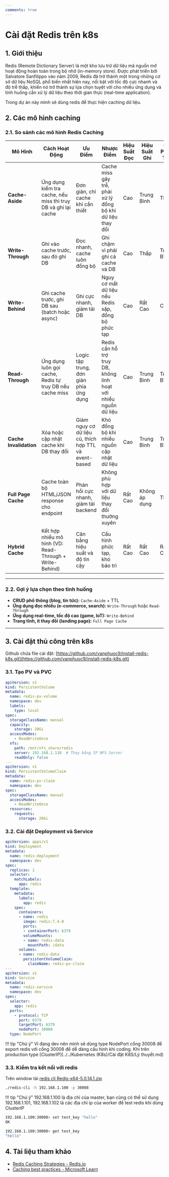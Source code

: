 ```yaml
---
comments: true
---
```

# Cài đặt Redis trên k8s

## 1. Giới thiệu

Redis (Remote Dictionary Server) là một kho lưu trữ dữ liệu mã nguồn mở hoạt động hoàn toàn trong bộ nhớ (in-memory store). Được phát triển bởi Salvatore Sanfilippo vào năm 2009, Redis đã trở thành một trong những cơ sở dữ liệu NoSQL phổ biến nhất hiện nay, nổi bật với tốc độ cực nhanh và độ trễ thấp, khiến nó trở thành sự lựa chọn tuyệt vời cho nhiều ứng dụng và tình huống cần xử lý dữ liệu theo thời gian thực (real-time application).

Trong dự án này mình sẽ dùng redis để thực hiện caching dữ liệu.

## 2. Các mô hình caching 
### 2.1. So sánh các mô hình Redis Caching

| **Mô Hình**        | **Cách Hoạt Động**                                                            | **Ưu Điểm**                                                          | **Nhược Điểm**                                                        | **Hiệu Suất Đọc** | **Hiệu Suất Ghi** | **Độ Phức Tạp** | **Tính Nhất Quán**       |
|--------------------|--------------------------------------------------------------------------------|-----------------------------------------------------------------------|------------------------------------------------------------------------|--------------------|--------------------|------------------|--------------------------|
| **Cache-Aside**     | Ứng dụng kiểm tra cache, nếu miss thì truy DB và ghi lại cache                | Đơn giản, chỉ cache khi cần thiết                                     | Cache miss gây trễ, phải xử lý đồng bộ khi dữ liệu thay đổi            | Cao                | Trung Bình         | Thấp             | Trung Bình               |
| **Write-Through**   | Ghi vào cache trước, sau đó ghi DB                                            | Đọc nhanh, cache luôn đồng bộ                                         | Ghi chậm vì phải ghi cả cache và DB                                    | Cao                | Thấp               | Trung Bình       | Cao                      |
| **Write-Behind**    | Ghi cache trước, ghi DB sau (batch hoặc async)                                | Ghi cực nhanh, giảm tải DB                                            | Nguy cơ mất dữ liệu nếu Redis sập, đồng bộ phức tạp                     | Cao                | Rất Cao            | Cao              | Thấp → Trung Bình        |
| **Read-Through**    | Ứng dụng luôn gọi cache, Redis tự truy DB nếu cache miss                      | Logic tập trung, đơn giản phía ứng dụng                               | Redis cần hỗ trợ truy DB, không linh hoạt với nhiều nguồn dữ liệu      | Cao                | Trung Bình         | Trung Bình       | Trung Bình               |
| **Cache Invalidation** | Xóa hoặc cập nhật cache khi DB thay đổi                                    | Giảm nguy cơ dữ liệu cũ, thích hợp TTL và event-based                 | Khó đồng bộ khi nhiều nguồn cập nhật dữ liệu                            | Cao                | Trung Bình         | Trung Bình       | Cao (nếu kiểm soát tốt)  |
| **Full Page Cache** | Cache toàn bộ HTML/JSON response cho endpoint                                 | Phản hồi cực nhanh, giảm tải backend                                  | Không phù hợp với dữ liệu thay đổi thường xuyên                         | Rất Cao            | Không áp dụng      | Thấp             | Thấp → Trung Bình        |
| **Hybrid Cache**    | Kết hợp nhiều mô hình (VD: Read-Through + Write-Behind)                      | Cân bằng hiệu suất và độ tin cậy                                      | Cấu hình phức tạp, khó bảo trì                                         | Rất Cao            | Rất Cao            | Rất Cao          | Tuỳ vào cách kết hợp     |

---

### 2.2. Gợi ý lựa chọn theo tình huống

- **CRUD phổ thông (blog, tin tức):** `Cache-Aside` + TTL
- **Ứng dụng đọc nhiều (e-commerce, search):** `Write-Through` hoặc `Read-Through`
- **Ứng dụng real-time, tốc độ cao (game, IoT):** `Write-Behind`
- **Trang tĩnh, ít thay đổi (landing page):** `Full Page Cache`

---

## 3. Cài đặt thủ công trên k8s



Github chứa file cài đặt: [https://github.com/vanphuoc9/install-redis-k8s.git](https://github.com/vanphuoc9/install-redis-k8s.git)

### 3.1. Tạo PV và PVC 


```yaml title="redis-pv.yaml"  linenums="1"
apiVersion: v1
kind: PersistentVolume
metadata:
  name: redis-pv-volume
  namespace: dev
  labels:
    type: local
spec:
  storageClassName: manual
  capacity:
    storage: 20Gi
  accessModes:
    - ReadWriteOnce
  nfs:
    path: /mnt/nfs_share/redis
    server: 192.168.1.110  # Thay bằng IP NFS Server
    readOnly: false
---
apiVersion: v1
kind: PersistentVolumeClaim
metadata:
  name: redis-pv-claim
  namespace: dev
spec:
  storageClassName: manual
  accessModes:
    - ReadWriteOnce
  resources:
    requests:
      storage: 20Gi


```

### 3.2. Cài đặt Deployment và Service


```yaml title="redis-dp.yaml"  linenums="1"
apiVersion: apps/v1
kind: Deployment
metadata:
  name: redis-deployment
  namespace: dev
spec:
  replicas: 1
  selector:
    matchLabels:
      app: redis
  template:
    metadata:
      labels:
        app: redis
    spec:
      containers:
      - name: redis
        image: redis:7.4.0
        ports:
        - containerPort: 6379
        volumeMounts:
        - name: redis-data
          mountPath: /data
      volumes:
      - name: redis-data
        persistentVolumeClaim:
          claimName: redis-pv-claim
---
apiVersion: v1
kind: Service
metadata:
  name: redis-service
  namespace: dev
spec:
  selector:
    app: redis
  ports:
    - protocol: TCP
      port: 6379
      targetPort: 6379
      nodePort: 30008
  type: NodePort


```

!!! tip "Chú ý"
    Vì đang dev nên mình sẽ dùng type NodePort cổng 30008 để export redis với cổng 30008 để dễ dàng cấu hình khi coding. Khi trên production type [ClusterIP](../../Kubernetes (K8s)/Cài đặt K8S/Lý thuyết.md) 


### 3.3. Kiểm tra kết nối với redis
Trên window tải [redis cli Redis-x64-5.0.14.1.zip](https://github.com/tporadowski/redis/releases) 

```bash 
./redis-cli -h 192.168.1.100 -p 30008
```
!!! tip "Chú ý"
    192.168.1.100 là địa chỉ của master, bạn cũng có thể sử dụng 192.168.1.101, 192.168.1.102 là các địa chỉ ip của worker để test redis khi dùng ClusterIP 

```bash 
192.168.1.100:30008> set test_key "hello"
OK
```
```bash 
192.168.1.100:30008> get test_key
"hello"
```

## 4. Tài liệu tham khảo


- [Redis Caching Strategies - Redis.io](https://redis.io/docs/latest/)
- [Caching best practices - Microsoft Learn](https://learn.microsoft.com/en-us/azure/architecture/best-practices/caching)




